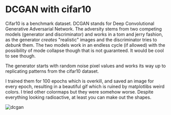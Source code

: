 # DCGAN with cifar10

Cifar10 is a benchmark dataset.
DCGAN stands for Deep Convolutional Generative Adversarial Network.
The adversity stems from two competing models (generator and discriminator) and works in a tom and jerry fashion, as the generator *creates* "realistic" images and the discriminator tries to *debunk* them. 
The two models work in an endless cycle (if allowed) with the possibility of mode collapse though that is not guaranteed. It would be cool to see though.

The generator starts with random noise pixel values and works its way up to replicating patterns from the cifar10 dataset.

I trained them for 100 epochs which is overkill, and saved an image for every epoch, resulting in a beautiful gif which is ruined by matplotlibs weird colors. I tried other colormaps but they were somehow worse.
Despite everything looking radioactive, at least you can make out the shapes.

![dcgan](https://github.com/Holden141/cifar10/assets/28198518/25795af7-dbd0-4c49-9315-d6cbc2100fa3)
